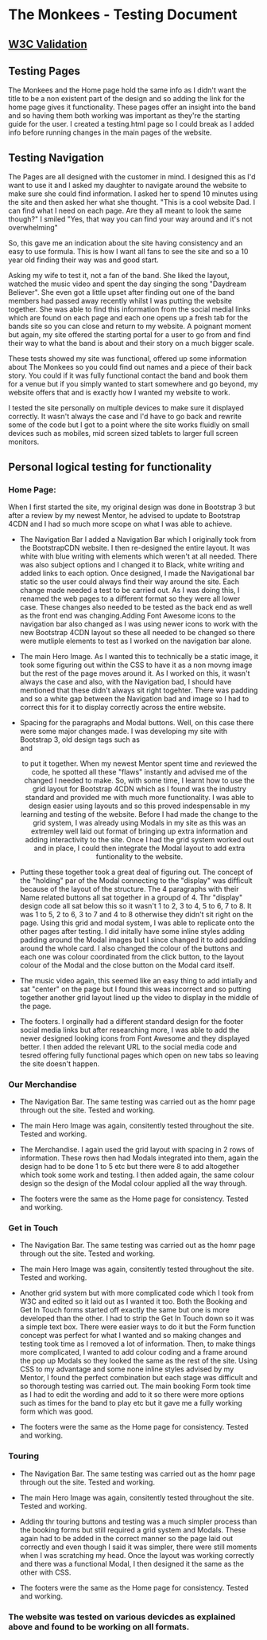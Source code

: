 # The Monkees - Testing Document

##   [W3C Validation](https://validator.w3.org/#validate_by_input)

## Testing Pages

The Monkees and the Home page hold the same info as I didn't want the title to be a non existent part of the design and so adding the
link for the home page gives it functionality. These pages offer an insight into the band and so having them both working was important
as they're the starting guide for the user. I created a testing.html page so I could break as I added info before running changes in the main
pages of the website.

## Testing Navigation

The Pages are all designed with the customer in mind. I designed this as I'd want to use it and I asked my daughter to navigate around the 
website to make sure she could find information. I asked her to spend 10 minutes using the site and then asked her what she thought.
"This is a cool website Dad. I can find what I need on each page. Are they all meant to look the same though?" I smiled "Yes, that way you can
find your way around and it's not overwhelming"

So, this gave me an indication about the site having consistency and an easy to use formula. This is how I want all fans to see the site and
so a 10 year old finding their way was and good start.

Asking my wife to test it, not a fan of the band. She liked the layout, watched the music video and spent the day singing the song "Daydream
Believer". She even got a little upset after finding out one of the band members had passed away recently whilst I was putting the website 
together. She was able to find this information from the social medial links which are found on each page and each one opens up a fresh tab 
for the bands site so you can close and return to my website. A poignant moment but again, my site offered the starting portal for a user to 
go from and find their way to what the band is about and their story on a much bigger scale.

These tests showed my site was functional, offered up some information about The Monkees so you could find out names and a piece of their back
story. You could if it was fully functional contact the band and book them for a venue but if you simply wanted to start somewhere and go beyond,
my website offers that and is exactly how I wanted my website to work.

I tested the site personally on multiple devices to make sure it displayed correctly. It wasn't always the case and I'd have to go back and rewrite
some of the code but I got to a point where the site works fluidly on small devices such as mobiles, mid screen sized tablets to larger full screen
monitors.

## Personal logical testing for functionality

### Home Page:

When I first started the site, my original design was done in Bootstrap 3 but after a review by my newest Mentor, he advised to update to Bootstrap
4CDN and I had so much more scope on what I was able to achieve.

  * The Navigation Bar
   I added a Navigation Bar which I originally took from the BootstrapCDN website. I then re-designed the entire layout. It was white with blue writing
   with elements which weren't at all needed. There was also subject options and I changed it to Black, white writing and added links to each option.
   Once designed, I made the Navigational bar static so the user could always find their way around the site. Each change made needed a test to be 
   carried out. As I was doing this, I renamed the web pages to a different format so they were all lower case. These changes also needed to be tested 
   as the back end as well as the front end was changing.Adding Font Awesome icons to the navigation bar also changed as I was using newer icons to work
   with the new Bootstrap 4CDN layout so these all needed to be changed so there were mutliple elements to test as I worked on the navigation bar alone.

 * The main Hero Image. As I wanted this to technically be a static image, it took some figuring out within the CSS to have it as a non movng image but
   the rest of the page moves around it. As I worked on this, it wasn't always the case and also, with the Navigation bad, I should have mentioned that 
   these didn't always sit right togehter. There was padding and so a white gap between the Navigation bad and image so I had to correct this for it to 
   display correctly across the entire website.

 * Spacing for the paragraphs and Modal buttons. Well, on this case there were some major changes made. I was developing my site with Bootstrap 3, old
   design tags such as <br> and <center> to put it together. When my newest Mentor spent time and reviewed the code, he spotted all these "flaws" instantly
   and advised me of the changed I needed to make. So, with some time, I learnt how to use the grid layout for Bootstrap 4CDN which as I found was the 
   industry standard and provided me with much more functionality. I was able to design easier using layouts and so this proved indespensable in my learning
   and testing of the website. Before I had made the change to the grid system, I was already using Modals in my site as this was an extremley well laid out 
   format of bringing up extra information and adding interactivity to the site. Once I had the grid system worked out and in place, I could then integrate 
   the Modal layout to add extra funtionality to the website. 

  * Putting these together took a great deal of figuring out. The concept of the "holding" par of the Modal connecting to the "display" was difficult because 
   of the layout of the structure. The 4 paragraphs with their Name related buttons all sat together in a groupd of 4. Thr "display" design code all sat 
   below this so it wasn't 1 to 2, 3 to 4, 5 to 6, 7 to 8. It was 1 to 5, 2 to 6, 3 to 7 and 4 to 8 otherwise they didn't sit right on the page. Using this 
   grid and modal system, I was able to replicate onto the other pages after testing. I did initally have some inline styles adding padding around the Modal 
   images but I since changed it to add padding around the whole card. I also changed the colour of the buttons and each one was colour coordinated from the 
   click button, to the layout colour of the Modal and the close button on the Modal card itself.
   
  * The music video again, this seemed like an easy thing to add intially and sat "center" on the page but I found this weas incorrect and so putting 
    together another grid layout lined up the video to display in the middle of the page. 

*  The footers. I orginally had a different standard design for the footer social media links but after researching more, I was able to add the newer
   designed looking icons from Font Awesome and they displayed better. I then added the relevant URL to the social media code and tesred offering fully
   functional pages which open on new tabs so leaving the site doesn't happen.

### Our Merchandise

 * The Navigation Bar. The same testing was carried out as the homr page through out the site. Tested and working.

 * The main Hero Image was again, consitently tested throughout the site. Tested and working.

 * The Merchandise. I again used the grid layout with spacing in 2 rows of information. These rows then had Modals integrated into them, again the design
   had to be done 1 to 5 etc but there were 8 to add altogether which took some work and testing. I then added again, the same colour design so the 
   design of the Modal colour applied all the way through.

 * The footers were the same as the Home page for consistency. Tested and working.

### Get in Touch

 * The Navigation Bar. The same testing was carried out as the homr page through out the site. Tested and working.

 * The main Hero Image was again, consitently tested throughout the site. Tested and working.

 * Another grid system but with more complicated code which I took from W3C and edited so it laid out as I wanted it too. Both the Booking and Get In 
   Touch forms started off exactly the same but one is more developed than the other. I had to strip the Get In Touch down so it was a simple text box.
   There were easier ways to do it but the Form function concept was perfect for what I wanted and so making changes and testing took time as I removed
   a lot of information. Then, to make things more complicated, I wanted to add colour coding and a frame around the pop up Modals so they looked the 
   same as the rest of the site. Using CSS to my advantage and some none inline styles advised by my Mentor, I found the perfect combination but each
   stage was difficult and so thorough testing was carried out. The main booking Form took time as I had to edit the wording and add to it so there were
   more options such as times for the band to play etc but it gave me a fully working form which was good.

 * The footers were the same as the Home page for consistency. Tested and working.

### Touring

 * The Navigation Bar. The same testing was carried out as the homr page through out the site. Tested and working.

 * The main Hero Image was again, consitently tested throughout the site. Tested and working.

 * Adding thr touring buttons and testing was a much simpler process than the booking forms but still required a grid system and Modals. These again
   had to be added in the correct manner so the page laid out correctly and even though I said it was simpler, there were still moments when I was
   scratching my head. Once the layout was working correctly and there was a functional Modal, I then designed it the same as the other with CSS.

 * The footers were the same as the Home page for consistency. Tested and working.


### The website was tested on various devicdes as explained above and found to be working on all formats.